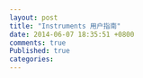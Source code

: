 ```yaml
---
layout: post
title: "Instruments 用户指南"
date: 2014-06-07 18:35:51 +0800
comments: true
Published: true
categories: 
---
```

